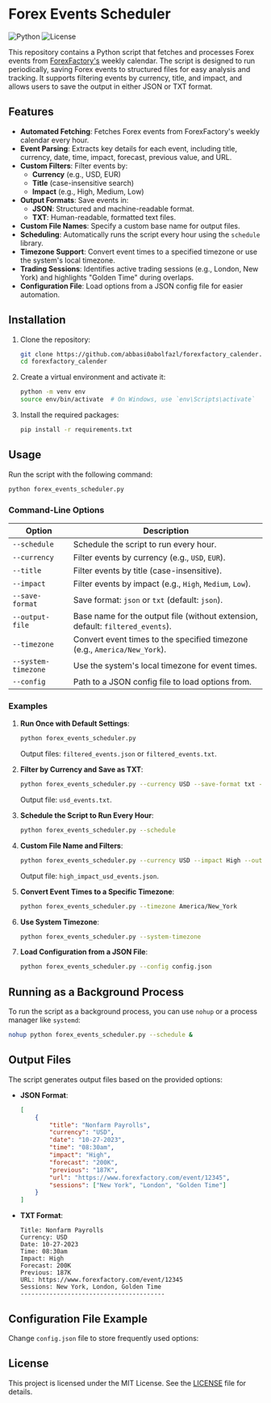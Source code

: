 # Forex Events Scheduler

![Python](https://img.shields.io/badge/Python-3.x-blue)
![License](https://img.shields.io/badge/License-Apache%202.0-blue)

This repository contains a Python script that fetches and processes Forex events from [ForexFactory's](https://www.forexfactory.com/) weekly calendar. The script is designed to run periodically, saving Forex events to structured files for easy analysis and tracking. It supports filtering events by currency, title, and impact, and allows users to save the output in either JSON or TXT format.

## Features

- **Automated Fetching**: Fetches Forex events from ForexFactory's weekly calendar every hour.
- **Event Parsing**: Extracts key details for each event, including title, currency, date, time, impact, forecast, previous value, and URL.
- **Custom Filters**: Filter events by:
  - **Currency** (e.g., USD, EUR)
  - **Title** (case-insensitive search)
  - **Impact** (e.g., High, Medium, Low)
- **Output Formats**: Save events in:
  - **JSON**: Structured and machine-readable format.
  - **TXT**: Human-readable, formatted text files.
- **Custom File Names**: Specify a custom base name for output files.
- **Scheduling**: Automatically runs the script every hour using the `schedule` library.
- **Timezone Support**: Convert event times to a specified timezone or use the system's local timezone.
- **Trading Sessions**: Identifies active trading sessions (e.g., London, New York) and highlights "Golden Time" during overlaps.
- **Configuration File**: Load options from a JSON config file for easier automation.

## Installation

1. Clone the repository:
    ```sh
    git clone https://github.com/abbasi0abolfazl/forexfactory_calender.git
    cd forexfactory_calender
    ```

2. Create a virtual environment and activate it:
    ```sh
    python -m venv env
    source env/bin/activate  # On Windows, use `env\Scripts\activate`
    ```

3. Install the required packages:
    ```sh
    pip install -r requirements.txt
    ```

## Usage

Run the script with the following command:

```sh
python forex_events_scheduler.py
```

### Command-Line Options

| Option              | Description                                                                 |
|---------------------|-----------------------------------------------------------------------------|
| `--schedule`        | Schedule the script to run every hour.                                      |
| `--currency`        | Filter events by currency (e.g., `USD`, `EUR`).                             |
| `--title`           | Filter events by title (case-insensitive).                                  |
| `--impact`          | Filter events by impact (e.g., `High`, `Medium`, `Low`).                    |
| `--save-format`     | Save format: `json` or `txt` (default: `json`).                             |
| `--output-file`     | Base name for the output file (without extension, default: `filtered_events`). |
| `--timezone`        | Convert event times to the specified timezone (e.g., `America/New_York`).   |
| `--system-timezone` | Use the system's local timezone for event times.                            |
| `--config`          | Path to a JSON config file to load options from.                            |

### Examples

1. **Run Once with Default Settings**:
   ```sh
   python forex_events_scheduler.py
   ```
   Output files: `filtered_events.json` or `filtered_events.txt`.

2. **Filter by Currency and Save as TXT**:
   ```sh
   python forex_events_scheduler.py --currency USD --save-format txt --output-file usd_events
   ```
   Output file: `usd_events.txt`.

3. **Schedule the Script to Run Every Hour**:
   ```sh
   python forex_events_scheduler.py --schedule
   ```

4. **Custom File Name and Filters**:
   ```sh
   python forex_events_scheduler.py --currency USD --impact High --output-file high_impact_usd_events
   ```
   Output file: `high_impact_usd_events.json`.

5. **Convert Event Times to a Specific Timezone**:
   ```sh
   python forex_events_scheduler.py --timezone America/New_York
   ```

6. **Use System Timezone**:
   ```sh
   python forex_events_scheduler.py --system-timezone
   ```

7. **Load Configuration from a JSON File**:
   ```sh
   python forex_events_scheduler.py --config config.json
   ```

## Running as a Background Process

To run the script as a background process, you can use `nohup` or a process manager like `systemd`:

```sh
nohup python forex_events_scheduler.py --schedule &
```

## Output Files

The script generates output files based on the provided options:
- **JSON Format**:
  ```json
  [
      {
          "title": "Nonfarm Payrolls",
          "currency": "USD",
          "date": "10-27-2023",
          "time": "08:30am",
          "impact": "High",
          "forecast": "200K",
          "previous": "187K",
          "url": "https://www.forexfactory.com/event/12345",
          "sessions": ["New York", "London", "Golden Time"]
      }
  ]
  ```

- **TXT Format**:
  ```
  Title: Nonfarm Payrolls
  Currency: USD
  Date: 10-27-2023
  Time: 08:30am
  Impact: High
  Forecast: 200K
  Previous: 187K
  URL: https://www.forexfactory.com/event/12345
  Sessions: New York, London, Golden Time
  ----------------------------------------
  ```

## Configuration File Example

Change `config.json` file to store frequently used options:


## License

This project is licensed under the MIT License. See the [LICENSE](LICENSE) file for details.